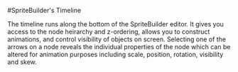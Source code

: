 #SpriteBuilder's Timeline

The timeline runs along the bottom of the SpriteBuilder editor.  It gives you access to the node heirarchy and z-ordering, allows you to construct animations, and control visibility of objects on screen.    Selecting one of the arrows on a node reveals the individual properties of the node which can be altered for animation purposes including scale, position, rotation, visibility and skew. 